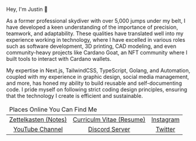
Hey, I'm Justin 👋 

As a former professional skydiver with over 5,000 jumps under my belt, I have developed a keen understanding of the importance of precision, teamwork, and adaptability. These qualities have translated well into my experience working in technology, where I have excelled in various roles such as software development, 3D printing, CAD modeling, and even community-heavy projects like Cardano Goat, an NFT community where I built tools to interact with Cardano wallets.

My expertise in Next.js, TailwindCSS, TypeScript, Golang, and Automation, coupled with my experience in graphic design, social media management, and more, has honed my ability to build reusable and self-documenting code. I pride myself on following strict coding design principles, ensuring that the technology I create is efficient and sustainable.

<center> <!-- I know, right! -->
<table>
<tbody>
<thead><tr><td colspan=3>
Places Online You Can Find Me
</span>
</td></tr></thead>
<tr class="odd">
<td style="text-align: center;"><a href="https://github.com/ScriptAlchemist/jot_zettelkasten">Zettelkasten (Notes)</a></td>
<td style="text-align: center;"><a href="https://github.com/ScriptAlchemist/cv/blob/main/Justin_Bender_April_2023_v3.pdf">Curriculm Vitae (Resume)</a></td>
<td><a href="https://www.instagram.com/ScriptAlchemist/">Instagram</a></td>
</tr>
<tr class="even">
<td style="text-align: center;"><a href="https://www.youtube.com/@Script_Alchemist">YouTube Channel</a></td>
<td style="text-align: center;"><a href="https://discord.gg/ghc2vp8XEn">Discord Server</a></td>
<td style="text-align: center;"><a href="https://twitter.com/ScriptAlchemist">Twitter</a></td>
</tr>
</tbody>
</table>


<!--
**Benderjrk/benderjrk** is a ✨ _special_ ✨ repository because its `README.md` (this file) appears on your GitHub profile.

Here are some ideas to get you started:

- 🔭 I’m currently working on ...
- 🌱 I’m currently learning ...
- 👯 I’m looking to collaborate on ...
- 🤔 I’m looking for help with ...
- 💬 Ask me about ...
- 📫 How to reach me: ...
- 😄 Pronouns: ...
- ⚡ Fun fact: ...
-->
